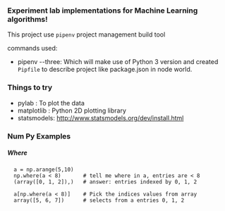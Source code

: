 ### Experiment lab implementations for Machine Learning algorithms!

This project use `pipenv` project management build tool

commands used:
* pipenv --three: Which will make use of Python 3 version and created `Pipfile` to describe project like package.json in node world.



### Things to try
* pylab : To plot the data
* matplotlib : Python 2D plotting library
* statsmodels: http://www.statsmodels.org/dev/install.html

### Num Py Examples
##### Where 
      a = np.arange(5,10)
      np.where(a < 8)       # tell me where in a, entries are < 8
      (array([0, 1, 2]),)   # answer: entries indexed by 0, 1, 2
      
      a[np.where(a < 8)]    # Pick the indices values from array 
      array([5, 6, 7])      # selects from a entries 0, 1, 2